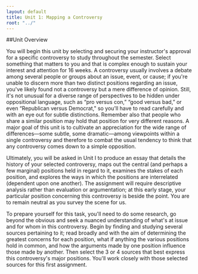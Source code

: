 ```yaml
---
layout: default
title: Unit 1: Mapping a Controversy
root: "../"
---
```

##Unit Overview

You will begin this unit by selecting and securing your instructor's approval for a specific controversy to study throughout the semester. Select something that matters to you and that is complex enough to sustain your interest and attention for 16 weeks. A controversy usually involves a debate among several people or groups about an issue, event, or cause; if you're unable to discern more than two distinct positions regarding an issue, you've likely found not a controversy but a mere difference of opinion. Still, it's not unusual for a diverse range of perspectives to be hidden under oppositional language, such as “pro versus con,” “good versus bad,” or even “Republican versus Democrat," so you'll have to read carefully and with an eye out for subtle distinctions. Remember also that people who share a similar position may hold that position for very different reasons. A major goal of this unit is to cultivate an appreciation for the wide range of differences—some subtle, some dramatic—among viewpoints within a single controversy and therefore to combat the usual tendency to think that any controversy comes down to a simple opposition. 

Ultimately, you will be asked in Unit I to produce an essay that details the history of your selected controversy, maps out the central (and perhaps a few marginal) positions held in regard to it, examines the stakes of each position, and explores the ways in which the positions are interrelated (dependent upon one another). The assignment will require descriptive analysis rather than evaluation or argumentation; at this early stage, your particular position concerning this controversy is beside the point. You are to remain neutral as you survey the scene for us. 

To prepare yourself for this task, you'll need to do some research, go beyond the obvious and seek a nuanced understanding of what's at issue and for whom in this controversy. Begin by finding and studying several sources pertaining to it; read broadly and with the aim of determining the greatest concerns for each position, what if anything the various positions hold in common, and how the arguments made by one position influence those made by another. Then select the 3 or 4 sources that best express this controversy's major positions. You'll work closely with those selected sources for this first assignment. 









































